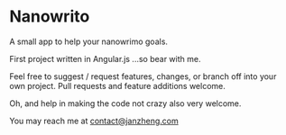 Nanowrito
=============
A small app to help your nanowrimo goals.

First project written in Angular.js ...so bear with me.

Feel free to suggest / request features, changes, or branch off into your own project.
Pull requests and feature additions welcome.

Oh, and help in making the code not crazy also very welcome.

You may reach me at contact@janzheng.com